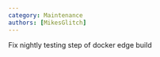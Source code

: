 ```yaml
---
category: Maintenance
authors: [MikesGlitch]
---
```


Fix nightly testing step of docker edge build
